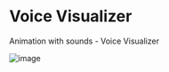 # Voice Visualizer
 Animation with sounds - Voice Visualizer

![image](https://user-images.githubusercontent.com/83734367/191140410-2097a7da-a7fc-4f0d-9a88-d26d08e62a1e.png)

